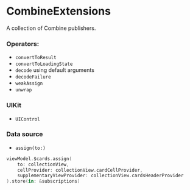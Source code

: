 # CombineExtensions

A collection of Combine publishers.

### Operators:
* `convertToResult`
* `convertToLoadingState`
* `decode` using default arguments
* `decodeFailure`
* `weakAssign`
* `unwrap`

### UIKit
* `UIControl`

### Data source
* `assign(to:)`

```swift
viewModel.$cards.assign(
    to: collectionView,
    cellProvider: collectionView.cardCellProvider,
    supplementaryViewProvider: collectionView.cardsHeaderProvider
).store(in: &subscriptions)
```
